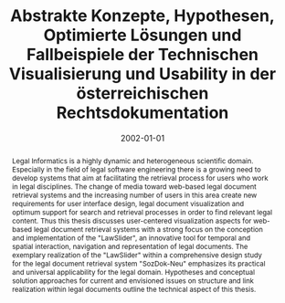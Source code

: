 ---
abstract: 'Legal Informatics is a highly dynamic and heterogeneous scientific domain.  Especially
  in the field of legal software engineering there is a growing need  to develop systems
  that aim at facilitating the retrieval process for users who  work in legal disciplines.
  The change of media toward web-based legal  document retrieval systems and the increasing
  number of users in this area  create new requirements for user interface design,
  legal document visualization and  optimum support for search and retrieval processes
  in order to find relevant legal content.  Thus this thesis discusses user-centered
  visualization aspects for web-based  legal document retrieval systems with a strong
  focus on the conception and  implementation of the "LawSlider", an innovative tool
  for temporal and spatial interaction, navigation and representation of legal documents.
  The exemplary realization of  the "LawSlider" within a comprehensive design study
  for the legal  document retrieval system "SozDok-Neu" emphasizes its practical  and
  universal applicability for the legal domain.  Hypotheses and conceptual solution
  approaches for current and envisioned issues on structure and link realization within
  legal documents outline the technical aspect of this thesis. '
authors:
- Thomas Piribauer
date: '2002-01-01'
featured: false
links:
- name: Publik
  url: https://publik.tuwien.ac.at/showentry.php?ID=137066&lang=1
publication_types:
- '7'
publishDate: '2002-01-01'
title: Abstrakte Konzepte, Hypothesen, Optimierte Lösungen und Fallbeispiele der Technischen
  Visualisierung und Usability in der österreichischen Rechtsdokumentation
url_pdf: ''
---